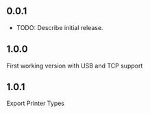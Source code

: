 ## 0.0.1

* TODO: Describe initial release.

## 1.0.0
First working version with USB and TCP support

## 1.0.1
Export Printer Types